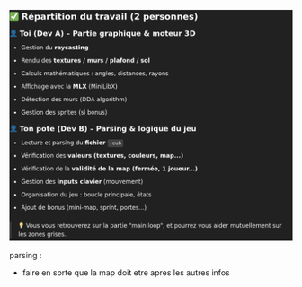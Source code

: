 ![alt text](image.png)




parsing :


- faire en sorte que la map doit etre apres les autres infos 